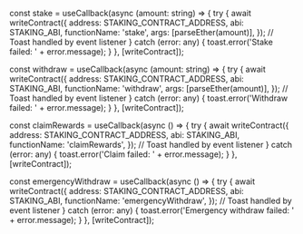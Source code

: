 const stake = useCallback(async (amount: string) => {
    try {
      await writeContract({
        address: STAKING_CONTRACT_ADDRESS,
        abi: STAKING_ABI,
        functionName: 'stake',
        args: [parseEther(amount)],
      });
      // Toast handled by event listener
    } catch (error: any) {
      toast.error('Stake failed: ' + error.message);
    }
  }, [writeContract]);

  const withdraw = useCallback(async (amount: string) => {
    try {
      await writeContract({
        address: STAKING_CONTRACT_ADDRESS,
        abi: STAKING_ABI,
        functionName: 'withdraw',
        args: [parseEther(amount)],
      });
      // Toast handled by event listener
    } catch (error: any) {
      toast.error('Withdraw failed: ' + error.message);
    }
  }, [writeContract]);

  const claimRewards = useCallback(async () => {
    try {
      await writeContract({
        address: STAKING_CONTRACT_ADDRESS,
        abi: STAKING_ABI,
        functionName: 'claimRewards',
      });
      // Toast handled by event listener
    } catch (error: any) {
      toast.error('Claim failed: ' + error.message);
    }
  }, [writeContract]);

  const emergencyWithdraw = useCallback(async () => {
    try {
      await writeContract({
        address: STAKING_CONTRACT_ADDRESS,
        abi: STAKING_ABI,
        functionName: 'emergencyWithdraw',
      });
      // Toast handled by event listener
    } catch (error: any) {
      toast.error('Emergency withdraw failed: ' + error.message);
    }
  }, [writeContract]);